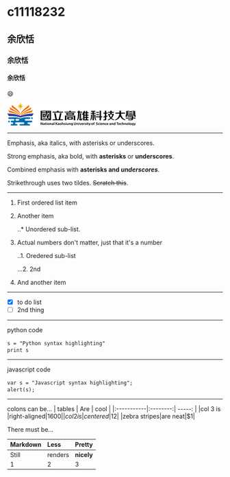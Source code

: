 # c11118232
## 余欣恬
### 余欣恬
#### 余欣恬

😄

![NKUST](nkust.png "高科大")

***
Emphasis, aka italics, with asterisks or underscores.

Strong emphasis, aka bold, with **asterisks** or **underscores**.

Combined emphasis with **asterisks and *underscores***.

Strikethrough uses two tildes. ~~Scratch this~~.
***
1. First ordered list item

2. Another item
   
   ..* Unordered sub-list.

3. Actual numbers don't matter, just that it's a number
   
   ..1. Oredered sub-list
   
   ...2. 2nd
4. And another item

***
- [x] to do list
- [ ] 2nd thing
***
python code
```
s = "Python syntax highlighting"
print s
```
***
javascript code
```
var s = "Javascript syntax highlighting";
alert(s);
```
***
colons can be...
|   tables   |    Are   |  cool  |
|:-----------|:--------:| -----: |
|col 3 is |right-aligned|$1600|
|col 2 is |centered|$12|
|zebra stripes|are neat|$1|

There must be...

|   Markdown   |    Less   |  Pretty  |
|:-----------|:--------| :----- |
|Still |renders|**nicely**|
|1 |2| 3|
